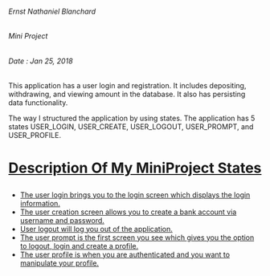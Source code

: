 <h6> Ernst Nathaniel Blanchard</h6>
<h6> Mini Project </h6>
<h6>Date : Jan 25, 2018 </h6>

This application has a user login and registration.
It includes depositing, withdrawing, and viewing amount in the database. It also has persisting data functionality.

The way I structured the application by using states. The application has 5 states USER_LOGIN, USER_CREATE, 
USER_LOGOUT, USER_PROMPT, and USER_PROFILE. 

<h1> <u>Description Of My MiniProject States<ul></h1>
<ul>

<li>
The user login brings you to the login screen which displays the login 
information.  
</li>

<li>
The user creation screen allows you to create a bank account via username and password. 
</li>

<li>
User logout will log you out of the application. 
</li>

<li>
The user prompt is the first screen you see which gives you the option to logout, login 
and create a profile. 
</li>

<li>
The user profile is when you are authenticated and you want to manipulate your profile.
</li>

</ul> 
